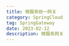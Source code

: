 ```yaml
---
title: 微服务统一网关
category: SpringCloud
tag: SpringGateway
date: 2023-02-12
description: 微服务网关
---
```


